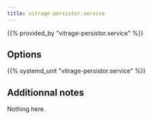 ```yaml
---
title: vitrage-persistor.service
---
```


{{% provided_by "vitrage-persistor.service" %}}

## Options

{{% systemd_unit "vitrage-persistor.service" %}}

## Additionnal notes

Nothing here.